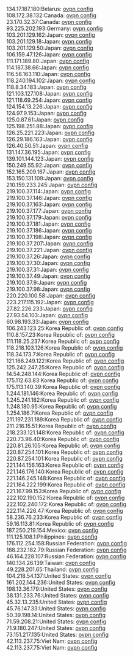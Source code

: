 134.17.187.180:Belarus: [ovpn config](vpn/134_17_187_180.ovpn)  
108.172.38.132:Canada: [ovpn config](vpn/108_172_38_132.ovpn)  
23.170.32.37:Canada: [ovpn config](vpn/23_170_32_37.ovpn)  
93.225.202.193:Germany: [ovpn config](vpn/93_225_202_193.ovpn)  
103.201.129.162:Japan: [ovpn config](vpn/103_201_129_162.ovpn)  
103.201.129.18:Japan: [ovpn config](vpn/103_201_129_18.ovpn)  
103.201.129.50:Japan: [ovpn config](vpn/103_201_129_50.ovpn)  
106.159.47.126:Japan: [ovpn config](vpn/106_159_47_126.ovpn)  
111.171.189.80:Japan: [ovpn config](vpn/111_171_189_80.ovpn)  
114.187.38.66:Japan: [ovpn config](vpn/114_187_38_66.ovpn)  
116.58.163.110:Japan: [ovpn config](vpn/116_58_163_110.ovpn)  
118.240.194.102:Japan: [ovpn config](vpn/118_240_194_102.ovpn)  
118.8.34.183:Japan: [ovpn config](vpn/118_8_34_183.ovpn)  
121.103.127.108:Japan: [ovpn config](vpn/121_103_127_108.ovpn)  
121.118.69.254:Japan: [ovpn config](vpn/121_118_69_254.ovpn)  
124.154.13.226:Japan: [ovpn config](vpn/124_154_13_226.ovpn)  
124.97.9.153:Japan: [ovpn config](vpn/124_97_9_153.ovpn)  
125.0.87.61:Japan: [ovpn config](vpn/125_0_87_61.ovpn)  
125.198.251.88:Japan: [ovpn config](vpn/125_198_251_88.ovpn)  
126.25.221.223:Japan: [ovpn config](vpn/126_25_221_223.ovpn)  
126.29.186.163:Japan: [ovpn config](vpn/126_29_186_163.ovpn)  
126.40.50.51:Japan: [ovpn config](vpn/126_40_50_51.ovpn)  
131.147.36.195:Japan: [ovpn config](vpn/131_147_36_195.ovpn)  
139.101.144.123:Japan: [ovpn config](vpn/139_101_144_123.ovpn)  
150.249.55.92:Japan: [ovpn config](vpn/150_249_55_92.ovpn)  
152.165.209.167:Japan: [ovpn config](vpn/152_165_209_167.ovpn)  
153.150.131.109:Japan: [ovpn config](vpn/153_150_131_109.ovpn)  
210.159.233.245:Japan: [ovpn config](vpn/210_159_233_245.ovpn)  
219.100.37.114:Japan: [ovpn config](vpn/219_100_37_114.ovpn)  
219.100.37.146:Japan: [ovpn config](vpn/219_100_37_146.ovpn)  
219.100.37.163:Japan: [ovpn config](vpn/219_100_37_163.ovpn)  
219.100.37.177:Japan: [ovpn config](vpn/219_100_37_177.ovpn)  
219.100.37.179:Japan: [ovpn config](vpn/219_100_37_179.ovpn)  
219.100.37.181:Japan: [ovpn config](vpn/219_100_37_181.ovpn)  
219.100.37.186:Japan: [ovpn config](vpn/219_100_37_186.ovpn)  
219.100.37.198:Japan: [ovpn config](vpn/219_100_37_198.ovpn)  
219.100.37.207:Japan: [ovpn config](vpn/219_100_37_207.ovpn)  
219.100.37.221:Japan: [ovpn config](vpn/219_100_37_221.ovpn)  
219.100.37.26:Japan: [ovpn config](vpn/219_100_37_26.ovpn)  
219.100.37.30:Japan: [ovpn config](vpn/219_100_37_30.ovpn)  
219.100.37.31:Japan: [ovpn config](vpn/219_100_37_31.ovpn)  
219.100.37.49:Japan: [ovpn config](vpn/219_100_37_49.ovpn)  
219.100.37.9:Japan: [ovpn config](vpn/219_100_37_9.ovpn)  
219.100.37.98:Japan: [ovpn config](vpn/219_100_37_98.ovpn)  
220.220.100.58:Japan: [ovpn config](vpn/220_220_100_58.ovpn)  
223.217.115.192:Japan: [ovpn config](vpn/223_217_115_192.ovpn)  
27.82.226.233:Japan: [ovpn config](vpn/27_82_226_233.ovpn)  
27.93.54.103:Japan: [ovpn config](vpn/27_93_54_103.ovpn)  
60.98.193.33:Japan: [ovpn config](vpn/60_98_193_33.ovpn)  
106.243.123.25:Korea Republic of: [ovpn config](vpn/106_243_123_25.ovpn)  
110.8.157.23:Korea Republic of: [ovpn config](vpn/110_8_157_23.ovpn)  
111.118.25.237:Korea Republic of: [ovpn config](vpn/111_118_25_237.ovpn)  
118.218.103.126:Korea Republic of: [ovpn config](vpn/118_218_103_126.ovpn)  
118.34.173.7:Korea Republic of: [ovpn config](vpn/118_34_173_7.ovpn)  
121.166.249.122:Korea Republic of: [ovpn config](vpn/121_166_249_122.ovpn)  
125.242.247.25:Korea Republic of: [ovpn config](vpn/125_242_247_25.ovpn)  
14.54.248.144:Korea Republic of: [ovpn config](vpn/14_54_248_144.ovpn)  
175.112.63.83:Korea Republic of: [ovpn config](vpn/175_112_63_83.ovpn)  
175.113.140.39:Korea Republic of: [ovpn config](vpn/175_113_140_39.ovpn)  
1.244.181.146:Korea Republic of: [ovpn config](vpn/1_244_181_146.ovpn)  
1.245.241.182:Korea Republic of: [ovpn config](vpn/1_245_241_182.ovpn)  
1.248.180.95:Korea Republic of: [ovpn config](vpn/1_248_180_95.ovpn)  
1.254.186.7:Korea Republic of: [ovpn config](vpn/1_254_186_7.ovpn)  
211.197.231.189:Korea Republic of: [ovpn config](vpn/211_197_231_189.ovpn)  
211.216.15.51:Korea Republic of: [ovpn config](vpn/211_216_15_51.ovpn)  
218.233.121.148:Korea Republic of: [ovpn config](vpn/218_233_121_148.ovpn)  
220.73.96.40:Korea Republic of: [ovpn config](vpn/220_73_96_40.ovpn)  
220.81.26.105:Korea Republic of: [ovpn config](vpn/220_81_26_105.ovpn)  
220.87.254.101:Korea Republic of: [ovpn config](vpn/220_87_254_101.ovpn)  
220.87.254.101:Korea Republic of: [ovpn config](vpn/220_87_254_101.ovpn)  
221.144.156.163:Korea Republic of: [ovpn config](vpn/221_144_156_163.ovpn)  
221.146.176.140:Korea Republic of: [ovpn config](vpn/221_146_176_140.ovpn)  
221.146.245.148:Korea Republic of: [ovpn config](vpn/221_146_245_148.ovpn)  
221.164.222.199:Korea Republic of: [ovpn config](vpn/221_164_222_199.ovpn)  
221.167.99.153:Korea Republic of: [ovpn config](vpn/221_167_99_153.ovpn)  
222.102.190.152:Korea Republic of: [ovpn config](vpn/222_102_190_152.ovpn)  
222.102.240.172:Korea Republic of: [ovpn config](vpn/222_102_240_172.ovpn)  
222.114.226.47:Korea Republic of: [ovpn config](vpn/222_114_226_47.ovpn)  
58.236.76.233:Korea Republic of: [ovpn config](vpn/58_236_76_233.ovpn)  
59.16.113.81:Korea Republic of: [ovpn config](vpn/59_16_113_81.ovpn)  
187.250.219.154:Mexico: [ovpn config](vpn/187_250_219_154.ovpn)  
111.125.108.1:Philippines: [ovpn config](vpn/111_125_108_1.ovpn)  
176.112.254.158:Russian Federation: [ovpn config](vpn/176_112_254_158.ovpn)  
188.232.182.79:Russian Federation: [ovpn config](vpn/188_232_182_79.ovpn)  
46.164.228.107:Russian Federation: [ovpn config](vpn/46_164_228_107.ovpn)  
140.134.26.139:Taiwan: [ovpn config](vpn/140_134_26_139.ovpn)  
49.228.201.65:Thailand: [ovpn config](vpn/49_228_201_65.ovpn)  
104.218.54.137:United States: [ovpn config](vpn/104_218_54_137.ovpn)  
161.202.144.236:United States: [ovpn config](vpn/161_202_144_236.ovpn)  
198.13.36.179:United States: [ovpn config](vpn/198_13_36_179.ovpn)  
38.131.233.76:United States: [ovpn config](vpn/38_131_233_76.ovpn)  
45.32.13.235:United States: [ovpn config](vpn/45_32_13_235.ovpn)  
45.76.147.33:United States: [ovpn config](vpn/45_76_147_33.ovpn)  
50.39.198.14:United States: [ovpn config](vpn/50_39_198_14.ovpn)  
71.59.208.21:United States: [ovpn config](vpn/71_59_208_21.ovpn)  
71.9.180.247:United States: [ovpn config](vpn/71_9_180_247.ovpn)  
73.151.217.135:United States: [ovpn config](vpn/73_151_217_135.ovpn)  
42.113.237.75:Viet Nam: [ovpn config](vpn/42_113_237_75.ovpn)  
42.113.237.75:Viet Nam: [ovpn config](vpn/42_113_237_75.ovpn)  
